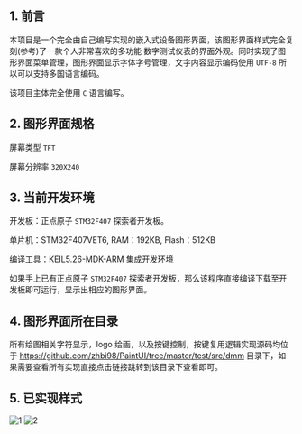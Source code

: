 
## 1. 前言

本项目是一个完全由自己编写实现的嵌入式设备图形界面，该图形界面样式完全复刻(参考)了一款个人非常喜欢的多功能
数字测试仪表的界面外观。同时实现了图形界面菜单管理，图形界面显示字体字号管理，文字内容显示编码使用 `UTF-8` 所以可以支持多国语言编码。

该项目主体完全使用 `C` 语言编写。

## 2. 图形界面规格

屏幕类型 `TFT` 

屏幕分辨率 `320X240`

## 3. 当前开发环境

开发板：正点原子 `STM32F407` 探索者开发板。

单片机：STM32F407VET6, RAM：192KB, Flash：512KB

编译工具：KEIL5.26-MDK-ARM 集成开发环境

如果手上已有正点原子 `STM32F407` 探索者开发板，那么该程序直接编译下载至开发板即可运行，显示出相应的图形界面。

## 4. 图形界面所在目录

所有绘图相关字符显示，logo 绘画，以及按键控制，按键复用逻辑实现源码均位于 https://github.com/zhbi98/PaintUI/tree/master/test/src/dmm 目录下，如果需要查看所有实现直接点击链接跳转到该目录下查看即可。

## 5. 已实现样式

![1](https://user-images.githubusercontent.com/49710448/153782776-5ceab64f-4000-4c7f-8927-2d3ad74fa096.jpg)
![2](https://user-images.githubusercontent.com/49710448/155092754-0f0aafc8-c47c-4015-8d28-565234074cde.jpg)
